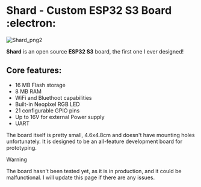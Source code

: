# Shard - Custom ESP32 S3 Board :electron:

![Shard_png2](https://github.com/user-attachments/assets/2b6138d2-c1b5-407c-aaca-fd7eff1a97fd)

**Shard** is an open source **ESP32 S3** board, the first one I ever designed!

## Core features:

- 16 MB Flash storage
- 8 MB RAM
- WiFi and Bluethoot capabilities
- Built-in Neopixel RGB LED
- 21 configurable GPIO pins
- Up to 16V for external Power supply
- UART

The board itself is pretty small, 4.6x4.8cm and doesn't have mounting holes unfortunately. It is designed to be an all-feature development board for prototyping.

>[!WARNING]
>The board hasn't been tested yet, as it is in production, and it could be malfunctional. I will update this page if there are any issues.
